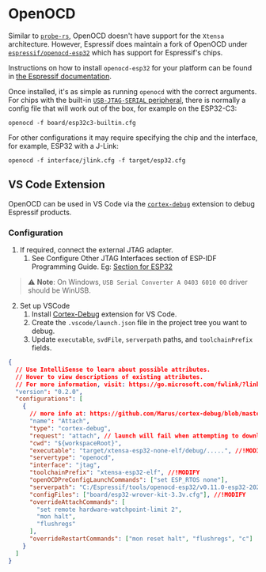 
# OpenOCD

Similar to [`probe-rs`][probe-rs], OpenOCD doesn't have support for the `Xtensa` architecture. However, Espressif does maintain a fork of OpenOCD under [`espressif/openocd-esp32`][espressif-openocd-esp32] which has support for Espressif's chips.

Instructions on how to install `openocd-esp32` for your platform can be found in [the Espressif documentation][espressif-documentation].

Once installed, it's as simple as running `openocd` with the correct arguments. For chips with the built-in  [`USB-JTAG-SERIAL` peripheral][usb-jtag-serial], there is normally a config file that will work out of the box, for example on the ESP32-C3:

```shell
openocd -f board/esp32c3-builtin.cfg
```

For other configurations it may require specifying the chip and the interface, for example, ESP32 with a J-Link:

```shell
openocd -f interface/jlink.cfg -f target/esp32.cfg
```

[probe-rs]: ./probe-rs.md
[espressif-openocd-esp32]: https://github.com/espressif/openocd-esp32
[espressif-documentation]: https://docs.espressif.com/projects/esp-idf/en/latest/esp32c3/api-guides/jtag-debugging/index.html#setup-of-openocd
[usb-jtag-serial]: index.md#usb-jtag-serial-peripheral

## VS Code Extension

OpenOCD can be used in VS Code via the [`cortex-debug`][cortex-debug] extension to debug Espressif products.

[cortex-debug]: https://marketplace.visualstudio.com/items?itemName=marus25.cortex-debug

### Configuration

1. If required, connect the external JTAG adapter.
   1. See Configure Other JTAG Interfaces section of ESP-IDF Programming Guide. Eg: [Section for ESP32][jtag-interfaces-esp32]
> ⚠️ **Note**: On Windows, `USB Serial Converter A 0403 6010 00` driver should be WinUSB.
2. Set up VSCode
   1. Install [Cortex-Debug][cortex-debug] extension for VS Code.
   2. Create the `.vscode/launch.json` file in the project tree you want to debug.
   3. Update `executable`, `svdFile`, `serverpath` paths, and `toolchainPrefix` fields.

```json
{
  // Use IntelliSense to learn about possible attributes.
  // Hover to view descriptions of existing attributes.
  // For more information, visit: https://go.microsoft.com/fwlink/?linkid=830387
  "version": "0.2.0",
  "configurations": [
    {
      // more info at: https://github.com/Marus/cortex-debug/blob/master/package.json
      "name": "Attach",
      "type": "cortex-debug",
      "request": "attach", // launch will fail when attempting to download the app into the target
      "cwd": "${workspaceRoot}",
      "executable": "target/xtensa-esp32-none-elf/debug/.....", //!MODIFY
      "servertype": "openocd",
      "interface": "jtag",
      "toolchainPrefix": "xtensa-esp32-elf", //!MODIFY
      "openOCDPreConfigLaunchCommands": ["set ESP_RTOS none"],
      "serverpath": "C:/Espressif/tools/openocd-esp32/v0.11.0-esp32-20220411/openocd-esp32/bin/openocd.exe", //!MODIFY
      "configFiles": ["board/esp32-wrover-kit-3.3v.cfg"], //!MODIFY
      "overrideAttachCommands": [
        "set remote hardware-watchpoint-limit 2",
        "mon halt",
        "flushregs"
      ],
      "overrideRestartCommands": ["mon reset halt", "flushregs", "c"]
    }
  ]
}
```

[jtag-interfaces-esp32]: https://docs.espressif.com/projects/esp-idf/en/latest/esp32/api-guides/jtag-debugging/configure-other-jtag.html

